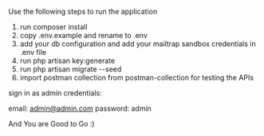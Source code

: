 Use the following steps to run the application

1. run composer install
2. copy .env.example and rename to .env
3. add your db configuration and add your mailtrap sandbox credentials in .env file
4. run php artisan key:generate
5. run php artisan migrate --seed
6. import postman collection from postman-collection for testing the APIs

sign in as admin credentials:

email: admin@admin.com
password: admin

And You are Good to Go :)